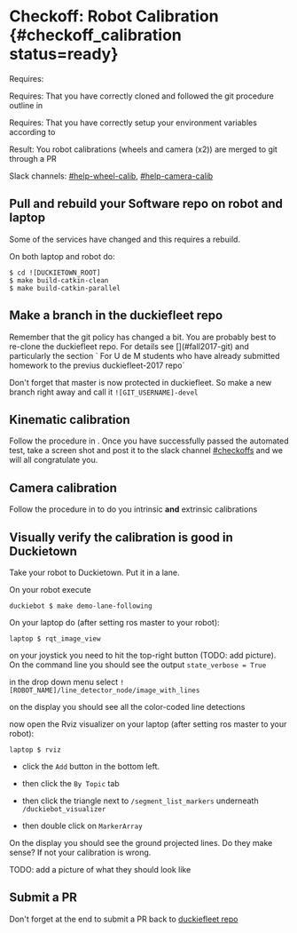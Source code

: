 # Checkoff: Robot Calibration {#checkoff_calibration status=ready}

<div class='requirements' markdown='1'>

Requires: [](#checkoff_assembly_configuration)

Requires: That you have correctly cloned and followed the git procedure outline in [](#fall2017-git)

Requires: That you have correctly setup your environment variables according to [](#env-variables)


Result: You robot calibrations (wheels and camera (x2)) are merged  to git through a PR

</div>

Slack channels: [#help-wheel-calib](https://duckietown.slack.com/archives/C6ZDSGJFM), [#help-camera-calib](https://duckietown.slack.com/archives/C6YCCAV6H)


## Pull and rebuild your Software repo on robot and laptop

Some of the services have changed and this requires a rebuild.

On both laptop and robot do:

    $ cd ![DUCKIETOWN_ROOT]
    $ make build-catkin-clean
    $ make build-catkin-parallel
    

## Make a branch in the duckiefleet repo

<div class='only-montreal' markdown="1">
 Remember that the git policy has changed a bit. You are probably best to re-clone the duckiefleet repo. For details see [](#fall2017-git) and particularly the section ` For U de M students who have already submitted homework to the previus duckiefleet-2017 repo`
</div>

Don't forget that master is now protected in duckiefleet. So make a new branch right away and call it `![GIT_USERNAME]-devel`



## Kinematic calibration

Follow the procedure in [](#wheel-calibration). Once you have successfully passed the automated test, take a screen shot and post it to the slack channel [#checkoffs](https://duckietown.slack.com/archives/C7HH51Q4S) and we will all congratulate you.

## Camera calibration

Follow the procedure in [](#camera-calib) to do you intrinsic **and** extrinsic calibrations


## Visually verify the calibration is good in Duckietown

Take your robot to Duckietown. Put it in a lane.

On your robot execute

    duckiebot $ make demo-lane-following

On your laptop do (after setting ros master to your robot):

    laptop $ rqt_image_view

on your joystick you need to hit the top-right button (TODO: add picture).
On the command line you should see the output `state_verbose = True`

in the drop down menu select `![ROBOT_NAME]/line_detector_node/image_with_lines`

on the display you should see all the color-coded line detections

now open the Rviz visualizer on your laptop (after setting ros master to your robot):

    laptop $ rviz

 - click the `Add` button in the bottom left. 

 - then click the `By Topic` tab
 
 - then click the triangle next to `/segment_list_markers` underneath `/duckiebot_visualizer`
 
 - then double click on `MarkerArray` 
 
 On the display you should see the ground projected lines. Do they make sense? If not your calibration is wrong. 
 
 TODO: add a picture of what they should look like 

## Submit a PR

Don't forget at the end to submit a PR back to [duckiefleet repo](https://github.com/duckietown/duckiefleet)



